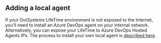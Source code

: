 ## Adding a local agent

If your OutSystems LifeTime environment is not exposed to the Internet, you'll need to install an Azure DevOps agent on your internal network. Alternatively, you can expose your LifeTime to Azure DevOps Hosted Agents IPs. The process to install your own local agent is [described here](https://docs.microsoft.com/en-us/azure/devops/pipelines/agents/agents?view=azure-devops#install).